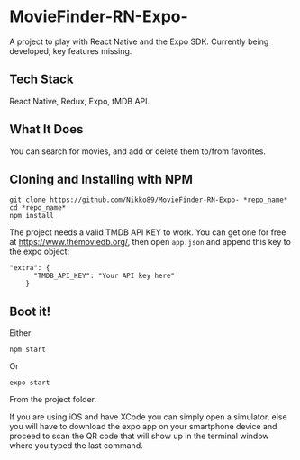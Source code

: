 # MovieFinder-RN-Expo-

A project to play with React Native and the Expo SDK. Currently being developed, key features missing.

## Tech Stack

React Native, Redux, Expo, tMDB API.

## What It Does

You can search for movies, and add or delete them to/from favorites.

## Cloning and Installing with NPM


```
git clone https://github.com/Nikko89/MovieFinder-RN-Expo- *repo_name*
cd *repo_name*
npm install 
```

The project needs a valid TMDB API KEY to work. You can get one for free at https://www.themoviedb.org/, then open `app.json` and append this key to the expo object:

```
"extra": {
      "TMDB_API_KEY": "Your API key here"
    }
```

## Boot it!

Either

```
npm start
```
Or
```
expo start
```
From the project folder.

If you are using iOS and have XCode you can simply open a simulator, else you will have to download the expo app on your smartphone device and proceed to scan the QR code that will show up in the terminal window where you typed the last command.
